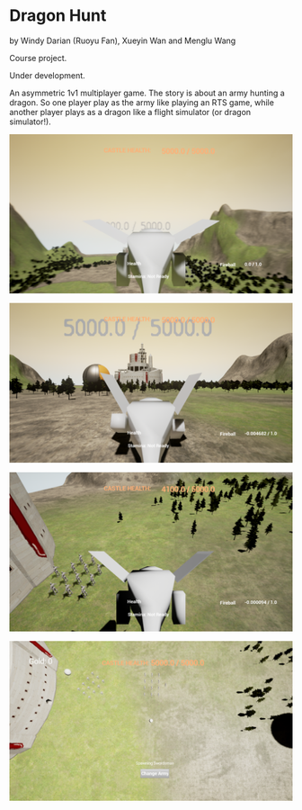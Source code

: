 # Dragon Hunt

by Windy Darian (Ruoyu Fan), Xueyin Wan and Menglu Wang

Course project.

Under development.

An asymmetric 1v1 multiplayer game. The story is about an army hunting a dragon.
So one player play as the army like playing an RTS game, while another player
plays as a dragon like a flight simulator (or dragon simulator!).

![Dragon1](https://github.com/WindyDarian/DragonHunt/raw/master/screenshots/1.png "Dragon1")

![Dragon2](https://github.com/WindyDarian/DragonHunt/raw/master/screenshots/2.png "Dragon2")

![Dragon3](https://github.com/WindyDarian/DragonHunt/raw/master/screenshots/3.png "Dragon3")

![](https://github.com/WindyDarian/DragonHunt/raw/master/screenshots/4.png "RTS1")
